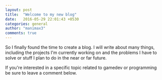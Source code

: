 ```yaml
---
layout: post
title:  "Welcome to my new blog"
date:   2016-05-29 22:01:43 +0530
categories: general
author: "manimax3"
comments: true
---
```

So I finally found the time to create a blog. I will write about many things, including the projects I'm currently working on
and the problems I have to solve or stuff I plan to do in the near or far future.

If you're interested in a specific topic related to gamedev or programming
be sure to leave a comment below.

